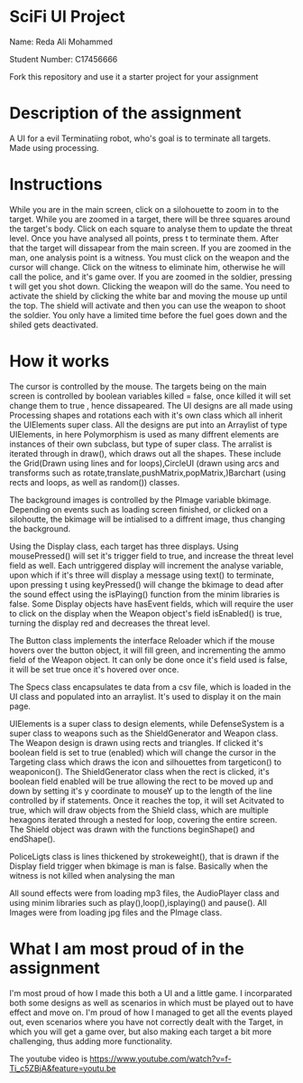# SciFi UI Project

Name: Reda Ali Mohammed

Student Number: C17456666 

Fork this repository and use it a starter project for your assignment

# Description of the assignment

A UI for a evil Terminatiing robot, who's goal is to terminate all targets. Made using processing.

# Instructions

While you are in the main screen, click on a silohouette to zoom in to the target.
While you are zoomed in a target, there will be three squares around the target's body. Click on each square to analyse them to update the threat level. Once you have analysed all points, press t to terminate them. After that the target will dissapear from the main screen.
If you are zoomed in the man, one analysis point is a witness. You must click on the weapon and the cursor will change. Click on the witness to eliminate him, otherwise he will call the police, and it's game over.
If you are zoomed in the soldier, pressing t will get you shot down. Clicking the weapon will do the same. You need to activate the shield by clicking the white bar and moving the mouse up until the top. The shield will activate and then you can use the weapon to shoot the soldier. You only have a limited time before the fuel goes down and the shiled gets deactivated.

# How it works

The cursor is controlled by the mouse. The targets being on the main screen is controlled by boolean variables killed = false, once killed it will set change them to true , hence dissapeared. The UI designs are all made using Processing shapes and rotations each with it's own class which all inherit the UIElements super class. All the designs are put into an Arraylist of type UIElements, in here Polymorphism is used as many diffrent elements are instances of their own subclass, but type of super class. The arralist is iterated through in draw(), which draws out all the shapes. These include the Grid(Drawn using lines and for loops),CircleUI (drawn using arcs and transforms such as rotate,translate,pushMatrix,popMatrix,)Barchart (using rects and loops, as well as random()) classes.

The background images is controlled by the PImage variable bkimage. Depending on events such as loading screen finished, or clicked on a silohoutte, the bkimage will be intialised to a diffrent image, thus changing the background.

Using the Display class, each target has three displays. Using mousePressed() will set it's trigger field to true, and increase the threat level field as well. Each untriggered display will increment the analyse variable, upon which if it's three will display a message using text() to terminate, upon pressing t using keyPressed() will change the bkimage to dead after the sound effect using the isPlaying() function from the minim libraries is false.
Some Display objects have hasEvent fields, which will require the user to click on the display when the Weapon object's field isEnabled() is true, turning the display red and decreases the threat level.

The Button class implements the interface Reloader which if the mouse hovers over the button object, it will fill green, and incrementing the ammo field of the Weapon object. It can only be done once it's field used is false, it will be set true once it's hovered over once.

The Specs class encapsulates te data from a csv file, which is loaded in the UI class and populated into an arraylist. It's used to display it on the main page.

UIElements is a super class to design elements, while DefenseSystem is a super class to weapons such as the ShieldGenerator and Weapon class. The Weapon design is drawn using rects and triangles. If clicked it's boolean field is set to true (enabled) which will change the cursor in the Targeting class which draws the icon and silhouettes from targeticon() to weaponicon(). The ShieldGenerator class when the rect is clicked, it's boolean field enabled will be true allowing the rect to be moved up and down by setting it's y coordinate to mouseY up to the length of the line controlled by if statements. Once it reaches the top, it will set Acitvated to true, which will draw objects from the Shield class, which are multiple hexagons iterated through a nested for loop, covering the entire screen. The Shield object was drawn with the functions beginShape() and endShape().

PoliceLigts class is lines thickened by strokeweight(), that is drawn if the Display field trigger when bkimage is man is false. Basically when the witness is not killed when analysing the man

All sound effects were from loading mp3 files, the AudioPlayer class and using minim libraries such as play(),loop(),isplaying() and pause(). All Images were from loading jpg files and the PImage class.


# What I am most proud of in the assignment
I'm most proud of how I made this both a UI and a little game. I incorparated both some designs as well as scenarios in which must be played out to have effect and move on. I'm proud of how I managed to get all the events played out, even scenarios where you have not correctly dealt with the Target, in which you will get a game over, but also making each target a bit more challenging, thus adding more functionality.

The youtube video is https://www.youtube.com/watch?v=f-Ti_c5ZBjA&feature=youtu.be
